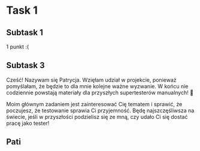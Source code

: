 # Task 1

## Subtask 1
1 punkt :(

## Subtask 3

Cześć! Nazywam się Patrycja. Wzięłam udział w projekcie, ponieważ pomyślałam, że będzie to dla mnie kolejne ważne wyzwanie. W końcu nie codziennie powstają materiały dla przyszłych supertesterów manualnych! 💪

Moim głównym zadaniem jest zainteresować Cię tematem i sprawić, że poczujesz, że testowanie sprawia Ci przyjemność. Będę najszczęśliwsza na świecie, jeśli w przyszłości podzielisz się ze mną, czy udało Ci się dostać pracę jako tester! 

##                                                                                            Pati
